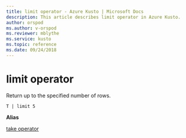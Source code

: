 ```yaml
---
title: limit operator - Azure Kusto | Microsoft Docs
description: This article describes limit operator in Azure Kusto.
author: orspod
ms.author: v-orspod
ms.reviewer: mblythe
ms.service: kusto
ms.topic: reference
ms.date: 09/24/2018
---
```

# limit operator

Return up to the specified number of rows.

```kusto
T | limit 5
```

**Alias**

[take operator](takeoperator.md)
